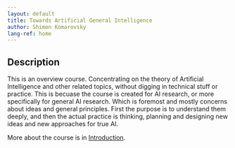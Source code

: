 ```yaml
---
layout: default
title: Towards Artificial General Intelligence
author: Shimon Komarovsky
lang-ref: home
---
```



## Description

This is an overview course. Concentrating on the theory of Artificial Intelligence and other related topics, without digging in technical stuff or practice. This is becuase the course is created for AI research, or more specifically for general AI research. Which is foremost and mostly concerns about ideas and general principles. First the purpose is to understand them deeply, and then the actual practice is thinking, planning and designing new ideas and new approaches for true AI.

More about the course is in <a href="en/about">Introduction</a>.

